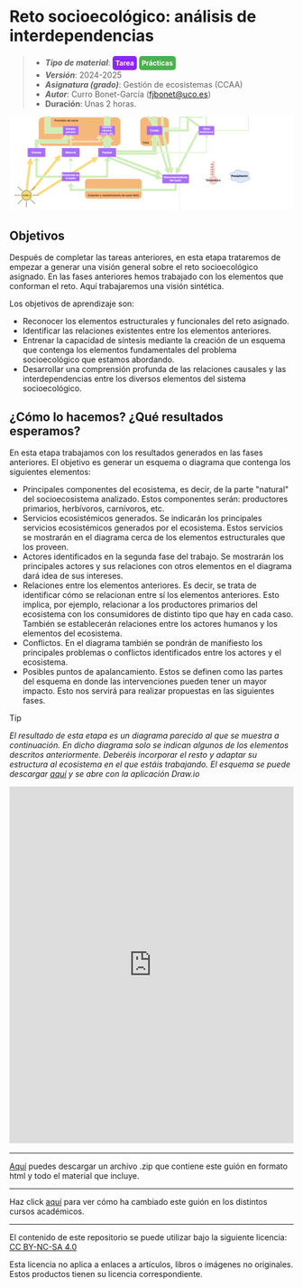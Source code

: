 #  Reto socioecológico: análisis de interdependencias

> + **_Tipo de material_**: <span style="display: inline-block; font-size: 12px; color: white; background-color: #8D26F5; border-radius: 5px; padding: 5px; font-weight: bold;"> Tarea</span> <span style="display: inline-block; font-size: 12px; color: white; background-color: #4caf50; border-radius: 5px; padding: 5px; font-weight: bold;"> Prácticas</span>
> + **_Versión_**: 2024-2025
> + **_Asignatura (grado)_**: Gestión de ecosistemas (CCAA)
> + **_Autor_**: Curro Bonet-García (fjbonet@uco.es)
> + **Duración**: Unas 2 horas.

![portada](https://raw.githubusercontent.com/aprendiendo-cosas/P_interdependencias_reto_gesteco_ccaa/main/imagenes/portada.png)



## Objetivos 

Después de completar las tareas anteriores, en esta etapa trataremos de empezar a generar una visión general sobre el reto socioecológico asignado. En las fases anteriores hemos trabajado con los elementos que conforman el reto. Aquí trabajaremos una visión sintética.

Los objetivos de aprendizaje son:

- Reconocer los elementos estructurales y funcionales del reto asignado.
- Identificar las relaciones existentes entre los elementos anteriores.
- Entrenar la capacidad de síntesis mediante la creación de un esquema que contenga los elementos fundamentales del problema socioecológico que estamos abordando.
- Desarrollar una comprensión profunda de las relaciones causales y las interdependencias entre los diversos elementos del sistema socioecológico. 



## ¿Cómo lo hacemos? ¿Qué resultados esperamos?
En esta etapa trabajamos con los resultados generados en las fases anteriores. El objetivo es generar un esquema o diagrama que contenga los siguientes elementos:

+ Principales componentes del ecosistema, es decir, de la parte "natural" del socioecosistema analizado. Estos componentes serán: productores primarios, herbívoros, carnívoros, etc.
+ Servicios ecosistémicos generados. Se indicarán los principales servicios ecosistémicos generados por el ecosistema. Estos servicios se mostrarán en el diagrama cerca de los elementos estructurales que los proveen.
+ Actores identificados en la segunda fase del trabajo. Se mostrarán los principales actores y sus relaciones con otros elementos en el diagrama dará idea de sus intereses. 
+ Relaciones entre los elementos anteriores. Es decir, se trata de identificar cómo se relacionan entre sí los elementos anteriores. Esto implica, por ejemplo, relacionar a los productores primarios del ecosistema con los consumidores de distinto tipo que hay en cada caso. También se establecerán relaciones entre los actores humanos y los elementos del ecosistema. 
+ Conflictos. En el diagrama también se pondrán de manifiesto los principales problemas o conflictos identificados entre los actores y el ecosistema.
+ Posibles puntos de apalancamiento. Estos se definen como las partes del esquema en donde las intervenciones pueden tener un mayor impacto. Esto nos servirá para realizar propuestas en las siguientes fases.




> [!TIP] 
> *El resultado de esta etapa es un diagrama parecido al que se muestra a continuación. En dicho diagrama solo se indican algunos de los elementos descritos anteriormente. Deberéis incorporar el resto y adaptar su estructura al ecosistema en el que estáis trabajando. El esquema se puede descargar [aquí](https://github.com/aprendiendo-cosas/P_interdependencias_reto_gesteco_ccaa/raw/refs/heads/main/presentacion/ejemplo_diagrama.drawio.zip) y se abre con la aplicación Draw.io*



<iframe frameborder="0" style="width:100%;height:632px;" src="https://viewer.diagrams.net/?tags=%7B%7D&lightbox=1&highlight=0000ff&edit=_blank&layers=1&nav=1&title=ejemplo_diagrama.drawio&dark=auto#R%3Cmxfile%3E%3Cdiagram%20name%3D%22Page-1%22%20id%3D%22feId3qYxikT-9Foy4yp1%22%3E7V1Zd6M4Fv41eSyONiT0WHEq3XVO9UzN1PT2SGwlphobH4yz1K8fYYONFgPGIJyk8pBjhBBw73dXrqQrPFk8%2F5KGq%2FlvyUzEVwjMnq%2FwzRVCgY%2Fk%2F7zhZdcAWRDsWh7SaLZrA4eGb9EPUXQsWzfRTKyLtl1TliRxFq3UxmmyXIppprSFaZo8qd3uk3imNKzCB2E0fJuGsdn6ZzTL5sV7IXZo%2F1VED%2FPyzpDy3ZlFWHYu3mQ9D2fJU6UJf7rCkzRJst2vxfNExDnxVLrcHjn739v17Sz9J%2Fjj8fYupU%2BAPofzD8zf3esxjDfFC3wT6WM0jZK1bBbTZB2ts6sJvvrIF9E0b9w%2BWvZSvm%2F5WqlYZp0fAwJgPIdxp4c02azM29W%2Fl0gz8WxjfHhXjnugrQSlSBYiS19kv%2BIq6tPddQUgSXH4dGAuZmTXNq8yFheNYQGoh%2F3QB%2BrIHwWBTiBWQJppJUm1nIl8FHiFr5%2FmUSa%2BrcJpfvZJyp1sm2eLuDh9H8XxJImTdHstvr299hmQ7essTf4R5ZllspSXX7dkwIGjOgdMSpeUtRAW2AgLhiKsKQy%2FrxPZkIppKsIsekwMQst3y1RqhnH0sJS%2Fp5JAQhLuOqdAJBXEx%2BLEIprN8suvU7GOfhQ4zOm9SqJltn0p%2F%2FrKv8nH2mRSALcqDh5jSJV7ZVOyzL4VzwiL4wqDKcUYgGF4WZxF1OQmhBZuDsdMfrkaBSgaZW%2B6qrTy3SIfvQKVsudoMwqrlETcKSWxQclJ%2BCN8l3rjBIaV3h4wRcEmCYOxj1%2BsHwJ5s9ZwbC9Z8Aq0Bm9vu0akpGmsvqbJY7SOctf7Gi%2FziEjkoAlT%2BfLvUZmcwMfSzlrMKnaqTOClKhMCVGVCuEkrVAY%2BigjAwQxnC807vjKBRzhQq0yslOSDEdJE3URGL9OKKnnZphukZlhGi0i%2BcVKql%2FVGxPnB%2FS7ilyojfp%2FKpj2fi7NYkSeL6unLj0nuvudpKwTi8E7EBX%2Fl20qu5JwL7wo%2BSwYU0WotWnbpDBVe7bM78kfxPCcAlDCLpNM4B9Wd%2FPGQ%2F%2FgqQ%2B5oFWVV2O66yFvuexnYlHePVuscEOt5uMobp3GymZ2sLGahCO6nBv5yJE0DcXffHklluqg9kiDQ4kNCsIexacuABVCUepQNpFj8Fu7eKebsKGlONmecahSz%2BMYEWqwZoF75FP2Ty9TD%2FxOLlUjDbJOaAeEBug1QDderXd76PnrObWGzjpSwvQ%2BmYjptD9s9r1uHbtSXpEQ8gFLZEp9TE7AEeJwzAAOpjH0CMDMZcqRL%2F7zpO9%2BRJlmYRUlu7HJPdXSmFGc%2FQO5BxgjkkpwBDhgIFEHB2ANUOnUwABCRvRWrMI1xr7yU03wkixRhT3IuIIQhQDgNOB6Ka2ZuxRSj5exj%2FhXnQHSFSyVLTRZJfkwmAIDDmfLzDTqdQ2KmfCSq9Q5tfkHZloo4TztXx7LTtbjD19yfOrCfeajKe65%2ByfC55x84TwFSh18nm3QqihEPnDNugoDnnzJuFqYPIjPG3SJiT6EzQNLi68hPkLQGCQnkaUADjArd3hNIGsYdGiTml56fIOkOEsw8ykEAGPExgRT6PYGkYdyhQUJ%2FgqRHkCDpa2%2FdA0IA55gFrCeUNA08NExs4exPmHSFCSSeTxhGHHLkE%2BoHuCeYNA3cH0zMwO823nzfFtRss2yLMBNpFMaih2qa%2F1D%2B1zr5%2Fvn685%2BffyEv4scSfECBCUDJ%2BjI%2FlqTZPHlIlmH86dCqofDQ50uSrAqgfhdZ9lJUXOV5OhXG8onTl7%2Fy6yXhi8O%2Fq%2BdunovBd0cvJeCLTM19LJ4LIdEDpQm9BddmOnCb1c3%2F8jGfo6xyc3n0d3k3%2Bftw6%2Fxgf2dFoHbPWVaU0e35MM2KY5zHgEVPbBW9gus7fNZIIyzwvsNbXUfWUmzPlEdcViqVrhnTspJtRQ5jNQ2DA22gHjWxFff8%2FeIeVlG%2FlwE77l1gt63JORO7BPaEXcLdYddGMDoudKvAreC4Abphz%2BoaDgXboCVskSPY7ssLSrTRjrBlRMt8O1a5ZYbWLW5tqlOa7r1rjDwaMMQY8CHMPw74imnnHpDBAvV9yKT%2BwIxXTTv2IMCEBIj5AUWAOXNGupoRF1IBHClzXQeTnpQ5cqzM%2FQtS5s5UedUDeTeK3Ndd3q6KPNArcvSBhlbk%2BDX5zp2iPYvRKNU%2BYt5W3e%2FtAlUsRuDRqskgmrkBHmc%2BQFxe5kNpbVAnOeouFaV%2BbpYKMo4iR10VOaZaDkcvmDkiFZK%2F4UulW1FndFyMNekri21bP5faX%2F7YPUG%2FIkoux9cqxBZWhbY5btiLG%2FFyvwsfXC019%2BIRVhXHwJkTdoYMlnMNL0YGdUjrlZs9iQ6DtaJg9Kf4zP6wRtQar26riXqT2ZFdwbefkmoveNiN4FEttkedY%2Fugm%2FHrDbuj5KROx9t9nDx9XEaLsgDLntq32jEbUi8sSm%2BPb%2BQI3x1VqolvMC6%2BCboUf6r0i4hX5p12ng9S3CLi0WrWCp%2Bj6S%2FdncKtQxruBvVcS7S2BWvjQG3F51S%2FjPt6SOPXPpdRdq5dcH5MY60BH9k9IpApYuOBIhZx%2F%2FGjheH5KtJIUjyfY%2BPMqtBXZlX0gQY0KtbZV2PalH6TuMBD9U57RY6wT6py9AF4AKKmJN5YkHaUG%2B4vENAnBLXMDZ8cyuv3YQ6yWmRsE9ApQu5B%2BbuJjtGl6XnWkJa6QD1vhe24iR04Emg9zHEFuLmeB6TeSMiDHpU8HhfPJ6tUPYcD6rOden%2B%2FITlKz%2BpuTOatS6Xqj6ZPYG8tuHRUBw2WUHttHtrBYiHFZDV94T%2FILsVcMTqcU5eie3H%2BGddlsxugx%2F50T8atHTzxG%2BA44fMZsOWvy%2BIYiaoGi6P3pw0Gip%2FVHTZ011PCpxgo%2FU06G6gGvTC0OI9ioM4VZ1s6G3uHQsptQpsp%2BWzfg0rRDe4xczFUPDV2XvpUbQChnm5m9RJoXABPchK5XvnTNecBQcf6hd7EsM1iAyOX3yiVnv1%2F8mn3WYp6SiUPRV3TiS5cS0dfi4KgG3h7yyGeqicCbL%2FPUZ9X799g2PmZ%2FUutNOjHqFHnMvScUWybuGeOyhjaG05HiUgO9FnkXd1FfS7PMMl5Du3Pe6rmaNvfhcBd1HxNdzMl3KT%2B20uco3xLbxLnMuFipewocyVq5y9QT5nRhlUXjXlQddF8Z%2FjtOsX0KO7HKrA%2BVV8j3eNpCLz0%2FqfVOWNgv9vZc%2FiHDLussjVKMrNOttTJozIWAgE%2B%2FJFOktRdq5eLQjTPwO891Dlr7b5xJgr3WQj%2FdJjuxSiXElf8Z5qqBcpZWouDY8g5Ax%2BtZ0jCy8LH6GvWAKQgxIN%2BpwKmLisb9DPvojtoUFvQwMv4xhFA1Uj5pN62Yq1WxO87uLEmEMHYiO5L4zXk8bFH1fUUCou5n31BPEQIJ5TwfLoYBPQVJPpb69HSX3o1M82NAvSWiyOcW4CO%2B64mtFd3jJKlv4wJd27yCu3XgIKORAMTVb13X8BMHwi4DX7guMVJrqKf85bHcZOvbh1nuVocR8dmZ%2F1vrLLTEuTH9X%2F%2FYnBxCTbIPKz8qQk23zszo9ZtoSgYUDVmKYpxa2OW6jJZtnfqdVLG3gaMkK8YWo6YXsfqTo5smwB9kjDbTHd7i5QbN4tFsdFIvbyhCrnc7AEEzbW1%2F7XJ0nwzKrHdeDrfpmq7M3ixJZWmDlRhb9ico81eHNeI0l1Kpn4nqZpou4a2J22dq5WfEctmUqXLru6dclwUzkrNQHOB6y9RuAzN1YvfEVewPzZXzC0jPz6KrQ6wrCvdNy%2BsyUyFR0MxwvjSYWGEbfPOwRhROoAVRvwRTi3S8abkgehTSUZnAzLY8EVIIr5xPlC90syyg7JbPhCDD79uFuEyeeOM0D%2BcWnZUdcsH08O6EetpslhJQs6SdOtmbV%2FvLg1nFu68YWOuL%2Fe3T%2BIq%2B8Y75Za5t6LJrdn7dIiPTUsfkVum7%2FVvSdKcR%2FkG3dvNc28ek%2FSt6zy92t9mfNxyBpvOWMmZuUjv3g9n9GrRsd0zaCq4r%2BE6i36E5g7Tb1iXEW2n2tHDSGROc%2FkSTcP9pstvWUj0SQyj%2B877bGl10pHkRADTu8S2XdQblhR9Htr4kmJu6zXJfec3bkn0AHNASyIP0yTJqklwSbz5b0nu%2BOJP%2Fwc%3D%3C%2Fdiagram%3E%3C%2Fmxfile%3E"></iframe>





****

[Aquí](https://github.com/aprendiendo-cosas/P_interdependencias_reto_gesteco_ccaa/archive/refs/tags/2024_2025.zip) puedes descargar un archivo .zip que contiene este guión en formato html y todo el material que incluye.

****
Haz click [aquí](https://github.com/aprendiendo-cosas/P_interdependencias_reto_gesteco_ccaa/releases) para ver cómo ha cambiado este guión en los distintos cursos académicos.

****
 <p xmlns:cc="http://creativecommons.org/ns#" >El contenido de este repositorio se puede utilizar bajo la siguiente licencia:  <a  href="https://creativecommons.org/licenses/by-nc-sa/4.0/?ref=chooser-v1"  target="_blank" rel="license noopener noreferrer"  style="display:inline-block;">CC BY-NC-SA 4.0<img  style="height:22px!important;margin-left:3px;vertical-align:text-bottom;"   src="https://mirrors.creativecommons.org/presskit/icons/cc.svg?ref=chooser-v1"  alt=""><img  style="height:22px!important;margin-left:3px;vertical-align:text-bottom;"   src="https://mirrors.creativecommons.org/presskit/icons/by.svg?ref=chooser-v1"  alt=""><img  style="height:22px!important;margin-left:3px;vertical-align:text-bottom;"   src="https://mirrors.creativecommons.org/presskit/icons/nc.svg?ref=chooser-v1"  alt=""><img  style="height:22px!important;margin-left:3px;vertical-align:text-bottom;"   src="https://mirrors.creativecommons.org/presskit/icons/sa.svg?ref=chooser-v1"  alt=""></a></p> 

<p>Esta licencia no aplica a enlaces a artículos, libros o imágenes no originales. Estos productos tienen su licencia correspondiente.</p>

